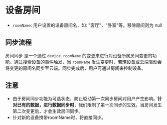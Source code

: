 # 设备房间

- `roomName`: 用户设置的设备房间名，如: "客厅"，"卧室"等，移除房间则为 null

## 同步流程

房间同步 是一个通过 `device.roomName` 的变更来进行对设备所属房间变更的功能。通过搜索设备的事件触发，当 `roomName` 发生变更时，若琪设备或云端驱动会将变更的房间名同步至云端。同步完成后，用户可通过房间来控制设备。

## 注意

- 由于房间同步功能为可选状态，防止驱动第一次同步房间对用户产生影响。**针对已有的数据，进行数据同步时**，我们限制了第一次同步的生效。当房间发生第二次变更后，才会生效房间同步。
- 针对新的设备携带roomName时，将直接同步。